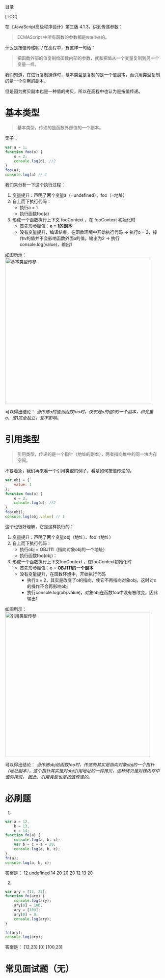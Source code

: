 目录

[TOC]

在《JavaScript高级程序设计》第三版 4.1.3，讲到传递参数：
> ECMAScript 中所有函数的参数都是`按值传递`的。

什么是按值传递呢？在高程中，有这样一句话：
>把函数外部的值复制给函数内部的参数，就和把值从一个变量复制到另一个变量一样。 

我们知道，在进行复制操作时，基本类型是复制的是一个值副本，而引用类型复制的是一个引用的副本。

但是因为拷贝副本也是一种值的拷贝，所以在高程中也认为是按值传递。


# 基本类型
> 基本类型，传递的是函数外部值的一个副本。

栗子：
```js
var a = 1;
function foo(o) {
    o = 2;
    console.log(o); //2
}
foo(a);
console.log(a) // 1
```
我们来分析一下这个执行过程：
1. 变量提升：声明了两个变量a（=undefined）、foo（=地址）
2. 自上而下执行代码：
    - 执行a = 1
    - 执行函数foo(a)
3. 形成一个函数执行上下文 fooContext ，在 fooContext 初始化时
    - 首先形参赋值：**o = 1的副本**
    - 没有变量提升，编译结束，在函数环境中开始执行代码
        -> 执行o = 2，操作v的值并不会影响函数外面a的值，输出为2
        -> 执行console.log(value)，输出1

如图所示：
<img width="476" alt="基本类型传参" src="https://user-images.githubusercontent.com/22387652/58476448-5d729500-8183-11e9-8789-9392613585f6.png">

可以得出结论：
_当传递a的值到函数foo时，仅仅是a的值1的一个副本，和变量a、值1完全独立，互不影响。_

# 引用类型
> 引用类型，传递的是一个指针（地址的副本），两者指向堆中的同一块内存空间。

不要着急，我们再来看一个引用类型的例子，看是如何按值传递的。

```js
var obj = {
    value: 1
};
function foo(o) {
    o = 2;
    console.log(o); //2
}
foo(obj);
console.log(obj.value) // 1
```
 这个也很好理解，它是这样执行的：
1. 变量提升：声明了两个变量obj（地址）、foo（地址）
2. 自上而下执行代码：
    - 执行obj = OBJ111（指向对象obj的一个地址）
    - 执行函数foo(obj)：
3. 形成一个函数执行上下文fooContext ，在fooContext初始化时
    - 首先形参赋值：o = **OBJ111的一个副本**
    - 没有变量提升，在函数环境中，开始执行代码
        + 执行o = 2，其实是改变了o的指向，使它不再指向对象obj，这时对o的操作不会再影响obj
        + 执行console.log(obj.value)，对象obj在函数foo中没有被改变，因此输出1

如图所示：
<img width="472" alt="引用类型传参" src="https://user-images.githubusercontent.com/22387652/58476465-66fbfd00-8183-11e9-83de-0e9be9ae1724.png">

可以得出结论：
_当传递obj给函数foo时，传递的其实是指向对象obj的一个指针（地址副本），这个指针其实是对obj引用地址的一种拷贝，这种拷贝是对栈内存中值的拷贝。
因此，引用类型也是按值传递的。_


# 必刷题
1. 
```js
var a = 12,
    b = 13,
    c = 14;
function fn(a) {
    console.log(a, b, c);
    var b = c = a = 20;
    console.log(a, b, c);
}
fn(a);
console.log(a, b, c);
```
答案是：
12 undefined 14
20 20 20
12 13 20

2.
```js
var ary = [12, 23];
function fn(ary) {
    console.log(ary);
    ary[0] = 100;
    ary = [100];
    ary[0] = 0;
    console.log(ary);
}

fn(ary);
console.log(ary);
```
答案是：
[12,23] 
[0]
[100,23]


# 常见面试题（无）